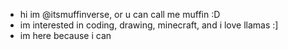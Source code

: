 - hi im @itsmuffinverse, or u can call me muffin :D
- im interested in coding, drawing, minecraft, and i love llamas :]
- im here because i can


<!---
itsmuffinverse/itsmuffinverse is a ✨ special ✨ repository because its `README.md` (this file) appears on your GitHub profile.
You can click the Preview link to take a look at your changes.
--->
